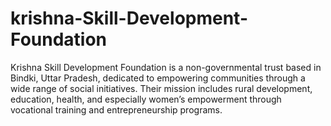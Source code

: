 # krishna-Skill-Development-Foundation
Krishna Skill Development Foundation is a non-governmental trust based in Bindki, Uttar Pradesh, dedicated to empowering communities through a wide range of social initiatives. Their mission includes rural development, education, health, and especially women’s empowerment through vocational training and entrepreneurship programs.

